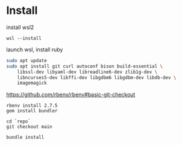 # Install

install wsl2

`wsl --install`

launch wsl, install ruby

```bash
sudo apt update
sudo apt install git curl autoconf bison build-essential \
    libssl-dev libyaml-dev libreadline6-dev zlib1g-dev \
    libncurses5-dev libffi-dev libgdbm6 libgdbm-dev libdb-dev \
    imagemagick
```

https://github.com/rbenv/rbenv#basic-git-checkout

```
rbenv install 2.7.5
gem install bundler

cd `repo`
git checkout main

bundle install
```